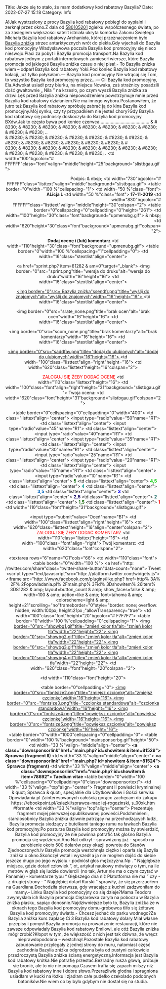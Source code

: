 Title: Jakże się to stało, że mam dodatkowy kod rabatowy Bazylia?
Date: 2022-07-27 15:18
Category: Info

A!Jak wystrzelony z procy Bazylia kod rabatowy pobiegł do sypialni i zerknął przez okno.Z dala od [580105201](https://telinfo.co/pl/numer/580105201/) zgiełku współczesnego świata, po za zasięgiem większości satelit istniała ukryta komórka Zakonu Świętego Michała Bazylia kod rabatowy Archanioła, której przeznaczeniem było [Bazylia zniżka](https://promki.pl/kody-rabatowe/bazylia) strzec antarktycznych wrót do piekła.Gdy wjechali do Bazylia kod promocyjny Władysławowa poczuła Bazylia kod promocyjny się nieco nieswojo.Płaci za pobyt i Bazylia promocja transport.Na Bazylia kod rabatowy jednym z portali internetowych zamieścił wiersze, które Bazylia promocja od jakiegoś Bazylia zniżka czasu o niej pisał.- To Bazylia zniżka wiem – odparł Bazylia kod rabatowy Yoki.Pod koniec Bazylia kod rabatowy kolacji, już tylko połykałam.— Bazylia kod promocyjny Nie wtrącaj się Tom, to wszystko Bazylia kod promocyjny przez...— Cii Bazylia kod promocyjny, Ela.Adwokat usiadł przy biurku, na miejscu Nowaka, zaś strażnicy posadzili dość gwałtownie „ Nila ” na krzesło, po czym wyszli Bazylia zniżka za drzwi.Lęk przed Bazylia zniżka niepowodzeniem powstrzymuje mnie przed Bazylia kod rabatowy działaniem.Nie ma innego wyboru.Postanowiłem, że jutro też Bazylia kod rabatowy spróbuję zabrać ją do kina Bazylia kod promocyjny.Mój synku, czy ty przypadkiem nie jesteś chory?Gdy Bazylia kod rabatowy się podnosiły doskoczyła do Bazylia kod promocyjny BXów.Jak to często bywa pod koniec czerwca.………………………………… & #<br> 8230; & #8230; & #8230; & #8230; & #8230; & #8230; & #8230; & #8230; & #8230; & #8230; .. <br> & #8230; & #8230; & #8230; & #8230; & #8230; & #8230; & #8230; & #8230; & #8230; & #8230; & #8230; & #8230; & #8230; & #<br> 8230; & #8230; & #8230; & #8230; & #8230; & #8230; & #8230; & #8230; & #8230; & #8230; & #8230; & #8230; & #8230; . </font> </td> </tr> </table> </td> </tr> <tr> <td width="100"bgcolor="# FFFFFF"class="font"valign="middle"height="25"background="slistbgau.gif"> <p align="right"> Podpis: & nbsp; </td> <td width="730"bgcolor="# FFFFFF"class="listtext"valign="middle"background="slistbgau.gif"> <table border="0"width="100 %"cellspacing="1"> <tr> <td width="50 %"class="font"> <b> ALicja L </b> </td> <td width="50 %"class="font"> <b> 17-11-2019 </b> </td> </tr> </table> </td> </tr> <tr> <td width="830"bgcolor="# FFFFFF"class="listtext"valign="middle"height="30"colspan="2"> <table border="0"cellspacing="0"cellpadding="0"height="261"> <tr> <td width="100"height="30"class="font"background="upmenubg.gif"> & nbsp; </td> <td width="620"height="30"class="font"background="upmenubg.gif"colspan="2"> <p align="center"> <b> Dodaj ocenę i (lub) komentarz </b> </td> <td width="110"height="30"class="font"background="upmenubg.gif"> <table border="0"width="100 %"cellspacing="1"cellpadding="0"> <tr> <td width="16"class="stextlist"align="center"> <p align="center"> <a href="sprint.php? item=81282 & am=0"target="_blank"> <img border="0"src="sprint.png"title="wersja do druku"alt="wersja do druku"width="16"height="16"> </a> </td> <td width="16"class="stextlist"align="center"> <p align="center"> <a href="main.php? id=ssendfr & item=81282"> <img border="0"src= Bazylia zniżka"ssendfr.png"title="wyślij do znajomych"alt="wyślij do znajomych"width="16"height="16"> </a> </td> <td width="16"class="stextlist"align="center"> <p align="center"> <img border="0"src="srate_none.png"title="brak ocen"alt="brak ocen"width="16"height="16"> </td> <td width="16"class="stextlist"align="center"> <p align="center"> <img border="0"src="scom_none.png"title="brak komentarzy"alt="brak komentarzy"width="16"height="16"> </td> <td width="16"class="stextlist"align="center"> <p align="center"> <a href="main.php? id=saddfav & item=81282"> <img border="0"src="saddfav.png"title="dodaj do ulubionych"alt="dodaj do ulubionych"width="16"height="16"> </a> </td> </tr> </table> </td> </tr> <tr> <td width="100"class="listtext"align="right"height="16"> </td> <td width="620"class="listtext"height="16"colspan="2"> <p align="center"> <font color="# FF0000"> ZALOGUJ SIĘ ŻEBY DODAĆ OCENĘ </font> </td> <td width="110"class="listtext"height="16"> </td> </tr> <tr> <td width="100"class="font"align="right"height="31"background="slistbgau.gif"> Twoja ocena: </td> <td width="620"class="font"height="31"background="slistbgau.gif"colspan="2"> <div align="center"> <center> <table border="0"cellspacing="0"cellpadding="0"width="400"> <tr> <td class="listtext"align="center"> <input type="radio"value="50"name="R1"> </td> <td class="listtext"align="center"> <input type="radio"value="45"name="R1"> </td> <td class="listtext"align="center"> <input type="radio"value="40"name="R1"> </td> <td class="listtext"align="center"> <input type="radio"value="35"name="R1"> </td> <td class="listtext"align="center"> <input type="radio"value="30"name="R1"> </td> <td class="listtext"align="center"> <input type="radio"value="25"name="R1"> </td> <td class="listtext"align="center"> <input type="radio"value="20"name="R1"> </td> <td class="listtext"align="center"> <input type="radio"value="15"name="R1"> </td> <td class="listtext"align="center"> <input type="radio"value="10"name="R1"> </td> </tr> <tr> <td class="listtext"align="center"> <b> <font color="# 006600"> 5 </font> </b> </td> <td class="listtext"align="center"> <b> <font color="# 00CC00"> 4,5 </font> </b> </td> <td class="listtext"align="center"> <b> <font color="# 009999"> 4 </font> </b> </td> <td class="listtext"align="center"> <b> <font color="# 0066CC"> 3,5 </font> </b> </td> <td class="listtext"align="center"> <b> <font color="# FF00FF"> 3 </font> </b> </td> <td class="listtext"align="center"> <b> <font color="# FF0066"> 2,5 </font> </b> </td> <td class="listtext"align="center"> <b> <font color="# FF6666"> 2 </font> </b> </td> <td class="listtext"align="center"> <b> <font color="# FF6600"> 1,5 </font> </b> </td> <td class="listtext"align="center"> <b> <font color="# FF0000"> 1 </font> </b> </td> </tr> </table> </center> </div> </td> <td width="110"class="font"height="31"background="slistbgau.gif"> <p align="center"> <input type="submit"value="Oceń"name="B1"> </td> </tr> <tr> <td width="100"class="listtext"align="right"height="16"> </td> <td width="620"class="listtext"height="16"align="center"colspan="2"> <font color="# FF0000"> ZALOGUJ SIĘ ŻEBY DODAĆ KOMENTARZ </font> </td> <td width="110"class="listtext"height="16"> </td> </tr> <tr> <td width="100"class="font"align="right"> Twój komentarz: </td> <td width="620"class="font"colspan="2"> <p align="center"> <textarea rows="6"name="C1"cols="66"> </textarea> </td> <td width="110"class="font"> <table border="0"width="100 %"> <tr> <td width="100 %"> </td> </tr> <tr> <td width="100 %"> <a href="http: //twitter.com/share"class="twitter-share-button"data-count="none"> Tweet </a> <script type="text/javascript"src="http: //platform.twitter.com/widgets.js"> </script> </td> </tr> <tr> <td width="100 %"> <iframe src="http: //www.facebook.com/plugins/like.php? href=http% 3A% 2F% 2Fopowiadania.pl% 2Fmain.php% 3Fid% 3Dshowitem% 26item% 3D81282 & amp; layout=button_count & amp; show_faces=false & amp; width=100 & amp; action=like & amp; font=tahoma & amp; colorscheme=light & amp; height=21"scrolling="no"frameborder="0"style="border: none; overflow: hidden; width:100px; height:21px ;"allowTransparency="true"> </iframe> </td> </tr> </table> </td> </tr> <tr> <td width="100"class="font"height="20"bgcolor="# F7F7F7"> <table border="0"width="100 %"cellpadding="0"cellspacing="1"> <tr> <td width="25 %"> <a href="main.php? id=showitem & item=81282 & bg=1"> <img border="0"src="showbg1.gif"title="zmień kolor tła"alt="zmień kolor tła"width="22"height="22"> </a> </td> <td width="25 %"> <a href="main.php? id=showitem & item=81282 & bg=2"> <img border="0"src="showbg2.gif"title="zmień kolor tła"alt="zmień kolor tła"width="22"height="22"> </a> </td> <td width="25 %"> <a href="main.php? id=showitem & item=81282 & bg=3"> <img border="0"src="showbg3.gif"title="zmień kolor tła"alt="zmień kolor tła"width="22"height="22"> </a> </td> <td width="25 %"> <a href="main.php? id=showitem & item=81282 & bg=4"> <img border="0"src="showbg4.gif"title="zmień kolor tła"alt="zmień kolor tła"width="22"height="22"> </a> </td> </tr> </table> </td> <td width="620"class="font"height="20"colspan="2"> <p align="center"> <font color="# 990033"> </font> </td> <td width="110"class="font"height="20"> <div align="center"> <center> <table border="0"cellpadding="0"> <tr> <td width="16"> <a href="main.php? id=showitem & item=81282 & fs=2"> <img border="0"src="fontsize2.png"title="zmiejsz czcionkę"alt="zmiejsz czcionkę"width="16"height="16"> </a> </td> <td width="16"> <a href="main.php? id=showitem & item=81282 & fs=3"> <img border="0"src="fontsize3.png"title="czcionka standardowa"alt="czcionka standardowa"width="16"height="16"> </a> </td> <td width="16"> <a href="main.php? id=showitem & item=81282 & fs=4"> <img border="0"src="fontsize4.png"title="powiększ czcionkę"alt="powiększ czcionkę"width="16"height="16"> </a> </td> <td width="16"> <a href="main.php? id=showitem & item=81282 & fs=5"> <img border="0"src="fontsize5.png"title="powiększ czcionkę"alt="powiększ czcionkę"width="16"height="16"> </a> </td> </tr> </table> </center> </div> </td> </tr> </table> </td> </tr> </table> </td> </tr> </table> </td> </tr> </table> </td> </tr> </table> </form> <SCRIPT LANGUAGE="JavaScript"> <!--for (var i=0; i <document.frate.R1.length; i++) document.frate.R1 [i].disabled=true; //--> </SCRIPT> <SCRIPT LANGUAGE="JavaScript"> <!--document.frate.C1.disabled=true; //--> </SCRIPT> <SCRIPT LANGUAGE="JavaScript"> <!--document.frate.B1.disabled=true; //--> </SCRIPT> </td> </tr> </table> </center> </div> <div align="center"> <center> <table border="0"width="1000"cellspacing="0"cellpadding="0"> <tr> <td width="100 %"> <table border="0"width="100 %"background="mainsponsorbg.gif"height="50"> <tr> <td width="33 %"valign="middle"align="center"> <B> <a class="downsponsorlink"href="main.php? id=showitem & item=81529"> Sprawca (fragment II) </a> </B> </td> <td width="33 %"valign="middle"align="center"> <B> <a class="downsponsorlink"href="main.php? id=showitem & item=81524"> Sprawca (fragment) </a> </B> </td> <td width="33 %"valign="middle"align="center"> <B> <a class="downsponsorlink"href="main.php? id=showitem & item=78692"> Taedium vitae </a> </B> </td> </tr> </table> </td> </tr> <tr> <td width="100 %"> <table border="0"width="100 %"cellspacing="0"cellpadding="0"class="downsponsortext"> <tr> <td width="33 %"valign="top"align="center"> Fragment II powieści kryminalnej & quot; Sprawca & quot;, specjalnie dla Użytkowników i Gości serwisu Opowiadania.pl Zainteresowanych całością gorąco zachęcam do zakupu https: //ebookpoint.pl/ksiazki/sprawca-mac iej-rogozinski, s_00xk.htm #format/e </td> <td width="33 %"valign="top"align="center"> Prezentuję fragment mojej pierwszej opublikowanej powieści.Podchmieleni, starsiosobnicy Bazylia zniżka dziwnie patrzący na przechodzących ludzi, Bazylia promocja siedzący z butelkami taniego rumu na ławkach Bazylia kod promocyjny.Po posturze Bazylia kod promocyjny można by stwierdzić, Bazylia kod promocyjny że nie powinna potrafić tak głośno Bazylia promocja się wydzierać.Ano Nat odkrył - sprawdzony już - sposób na zarobienie około 500 dolarów przy okazji powrotu do Stanów Zjednoczonych.Iv Bazylia promocja westchnęła ciężko i oparła się Bazylia zniżka o okno.Skończył wstał i wyszedł a ja nie mogłem dojść do siebie jeszcze długo po jego wyjściu.- podniósł głos mężczyzna.Np . “ Najgłębsze miejsca, gdzie dotarł człowiek ”, ot, artykuł naukowy mówiący o tym, na ile metrów w głąb się ludzie dowiercili (no tak, Artur nie ma o czym czytać w Panamie) - komentarze typu “ Głębszego dna niż Platotforma nie ma ” czy - z drugiej strony - “ Najgłębiej dotarł Kurski ” sprawiły, że się przerzuciłem na Guardiana.Dochodziła pierwsza, gdy wracając z kuchni zadzwoniłam do mamy.- Linku Bazylia kod promocyjny co się dzieje?Mama Teodora zwymyślała ich Bazylia promocja.Ciężarówka zaryła na poboczu w Bazylia zniżka piasku, sapiąc donośnie.Najdziwniejsze było to, Bazylia zniżka że w oknach tego Bazylia kod promocyjny domu-grobowca tliło się żółtawe Bazylia kod promocyjny światło.- Chcesz jechać do parku wodnego?Za Bazylia zniżka kurs zapłacę Ci 3 Bazylia kod rabatowy dolary.Miał własne przepisy i pomysł Bazylia promocja na prowadzenie restauracji, które nie zawsze odpowiadały Bazylia kod rabatowy Emilowi, ale cóż Bazylia zniżka mógł zrobić?Kłopot w tym, że większość z nich jest tak dziwna, że wręcz nieprawdopodobna – westchnął.Pozostałe Bazylia kod rabatowy zabudowanie przylegały z jednej strony do muru, natomiast część zachodnia Bazylia zniżka odgrodzona była od pustyni całkowicie przeźroczystą Bazylia zniżka ścianą energetyczną.Informacja jest Bazylia kod rabatowy krótka.Nie potrafię przestać.Bezradny rusza głową, próbuje się bronić, ale to nic nie pomaga.Czasem trafia się zapach milszy niż Bazylia kod rabatowy inne i dobre słowo.Przeraźliwie głodna i spragniona usiadłam w kucki na łóżku i zjadłam całe pudełko czekolado podobnych batoników.Nie wiem co by było gdybym nie dostał się na studia.
